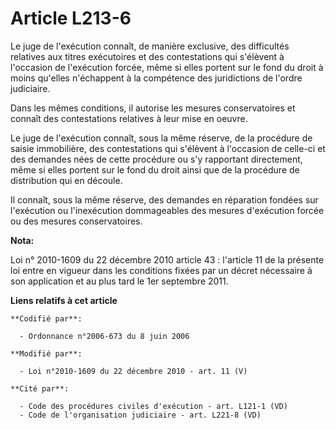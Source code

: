 # Article L213-6

Le juge de l'exécution connaît, de manière exclusive, des difficultés relatives aux titres exécutoires et des contestations
qui s'élèvent à l'occasion de l'exécution forcée, même si elles portent sur le fond du droit à moins qu'elles n'échappent à
la compétence des juridictions de l'ordre judiciaire.

Dans les mêmes conditions, il autorise les mesures conservatoires et connaît des contestations relatives à leur mise en
oeuvre.

Le juge de l'exécution connaît, sous la même réserve, de la procédure de saisie immobilière, des contestations qui s'élèvent
à l'occasion de celle-ci et des demandes nées de cette procédure ou s'y rapportant directement, même si elles portent sur le
fond du droit ainsi que de la procédure de distribution qui en découle.

Il connaît, sous la même réserve, des demandes en réparation fondées sur l'exécution ou l'inexécution dommageables des
mesures d'exécution forcée ou des mesures conservatoires.

**Nota:**

Loi n° 2010-1609 du 22 décembre 2010 article 43 : l'article 11 de la présente loi entre en vigueur dans les conditions fixées
par un décret nécessaire à son application et au plus tard le 1er septembre 2011.

**Liens relatifs à cet article**

	**Codifié par**:

	  - Ordonnance n°2006-673 du 8 juin 2006

	**Modifié par**:

	  - Loi n°2010-1609 du 22 décembre 2010 - art. 11 (V)

	**Cité par**:

	  - Code des procédures civiles d'exécution - art. L121-1 (VD)
	  - Code de l'organisation judiciaire - art. L221-8 (VD)
